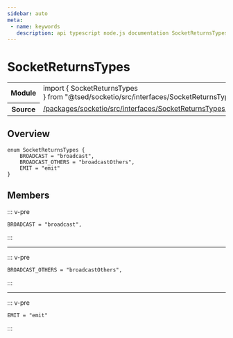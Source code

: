 ```yaml
---
sidebar: auto
meta:
 - name: keywords
   description: api typescript node.js documentation SocketReturnsTypes enum
---
```

# SocketReturnsTypes <Badge text="Enum" type="enum"/>
<!-- Summary -->
<section class="symbol-info"><table class="is-full-width"><tbody><tr><th>Module</th><td><div class="lang-typescript"><span class="token keyword">import</span> { SocketReturnsTypes }&nbsp;<span class="token keyword">from</span>&nbsp;<span class="token string">"@tsed/socketio/src/interfaces/SocketReturnsTypes"</span></div></td></tr><tr><th>Source</th><td><a href="https://github.com/TypedProject/ts-express-decorators/blob/v5.2.5/packages/socketio/src/interfaces/SocketReturnsTypes.ts#L0-L0">/packages/socketio/src/interfaces/SocketReturnsTypes.ts</a></td></tr></tbody></table></section>

<!-- Overview -->
## Overview


<pre><code class="typescript-lang "><span class="token keyword">enum</span> SocketReturnsTypes <span class="token punctuation">{</span>
    BROADCAST<span class="token punctuation"> = </span><span class="token string">"broadcast"</span><span class="token punctuation">,</span>
    BROADCAST_OTHERS<span class="token punctuation"> = </span><span class="token string">"broadcastOthers"</span><span class="token punctuation">,</span>
    EMIT<span class="token punctuation"> = </span><span class="token string">"emit"</span>
<span class="token punctuation">}</span></code></pre>



<!-- Members -->




## Members


::: v-pre

<div class="method-overview">
<pre><code class="typescript-lang ">BROADCAST<span class="token punctuation"> = </span><span class="token string">"broadcast"</span><span class="token punctuation">,</span></code></pre>

</div>



:::



***



::: v-pre

<div class="method-overview">
<pre><code class="typescript-lang ">BROADCAST_OTHERS<span class="token punctuation"> = </span><span class="token string">"broadcastOthers"</span><span class="token punctuation">,</span></code></pre>

</div>



:::



***



::: v-pre

<div class="method-overview">
<pre><code class="typescript-lang ">EMIT<span class="token punctuation"> = </span><span class="token string">"emit"</span></code></pre>

</div>



:::